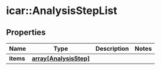 # icar::AnalysisStepList


## Properties

Name | Type | Description | Notes
------------ | ------------- | ------------- | -------------
**items** | [**array[AnalysisStep]**](AnalysisStep.md) |  | 


